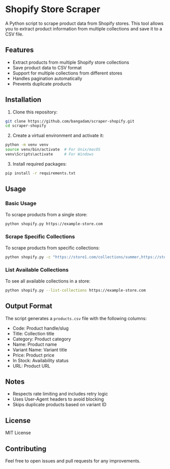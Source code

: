 # Shopify Store Scraper

A Python script to scrape product data from Shopify stores. This tool allows you to extract product information from multiple collections and save it to a CSV file.

## Features

- Extract products from multiple Shopify store collections
- Save product data to CSV format
- Support for multiple collections from different stores
- Handles pagination automatically
- Prevents duplicate products

## Installation

1. Clone this repository:

```bash
git clone https://github.com/bangadam/scraper-shopify.git
cd scraper-shopify
```

2. Create a virtual environment and activate it:

```bash
python -m venv venv
source venv/bin/activate  # For Unix/macOS
venv\Scripts\activate     # For Windows
```

3. Install required packages:

```bash
pip install -r requirements.txt
```

## Usage

### Basic Usage

To scrape products from a single store:

```bash
python shopify.py https://example-store.com
```

### Scrape Specific Collections

To scrape products from specific collections:

```bash
python shopify.py -c "https://store1.com/collections/summer,https://store1.com/collections/winter"
```

### List Available Collections

To see all available collections in a store:

```bash
python shopify.py --list-collections https://example-store.com
```

## Output Format

The script generates a `products.csv` file with the following columns:

- Code: Product handle/slug
- Title: Collection title
- Category: Product category
- Name: Product name
- Variant Name: Variant title
- Price: Product price
- In Stock: Availability status
- URL: Product URL

## Notes

- Respects rate limiting and includes retry logic
- Uses User-Agent headers to avoid blocking
- Skips duplicate products based on variant ID

## License

MIT License

## Contributing

Feel free to open issues and pull requests for any improvements.
